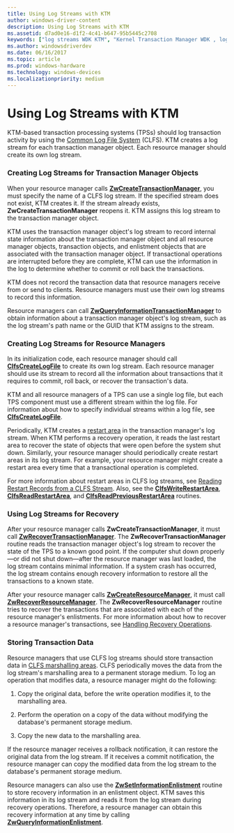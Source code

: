 ```yaml
---
title: Using Log Streams with KTM
author: windows-driver-content
description: Using Log Streams with KTM
ms.assetid: d7ad0e16-d1f2-4c41-b647-95b5445c2708
keywords: ["log streams WDK KTM", "Kernel Transaction Manager WDK , log streams", "KTM WDK , log streams", "Common Log File System WDK kernel , KTM log streams", "CLFS WDK kernel , KTM log streams", "transaction managers WDK KTM , log streams", "resource managers WDK KTM , log streams"]
ms.author: windowsdriverdev
ms.date: 06/16/2017
ms.topic: article
ms.prod: windows-hardware
ms.technology: windows-devices
ms.localizationpriority: medium
---
```


# Using Log Streams with KTM


KTM-based transaction processing systems (TPSs) should log transaction activity by using the [Common Log File System](using-common-log-file-system.md) (CLFS). KTM creates a log stream for each transaction manager object. Each resource manager should create its own log stream.

### Creating Log Streams for Transaction Manager Objects

When your resource manager calls [**ZwCreateTransactionManager**](https://msdn.microsoft.com/library/windows/hardware/ff566430), you must specify the name of a CLFS log stream. If the specified stream does not exist, KTM creates it. If the stream already exists, **ZwCreateTransactionManager** reopens it. KTM assigns this log stream to the transaction manager object.

KTM uses the transaction manager object's log stream to record internal state information about the transaction manager object and all resource manager objects, transaction objects, and enlistment objects that are associated with the transaction manager object. If transactional operations are interrupted before they are complete, KTM can use the information in the log to determine whether to commit or roll back the transactions.

KTM does not record the transaction data that resource managers receive from or send to clients. Resource managers must use their own log streams to record this information.

Resource managers can call [**ZwQueryInformationTransactionManager**](https://msdn.microsoft.com/library/windows/hardware/ff567058) to obtain information about a transaction manager object's log stream, such as the log stream's path name or the GUID that KTM assigns to the stream.

### Creating Log Streams for Resource Managers

In its initialization code, each resource manager should call [**ClfsCreateLogFile**](https://msdn.microsoft.com/library/windows/hardware/ff540792) to create its own log stream. Each resource manager should use its stream to record all the information about transactions that it requires to commit, roll back, or recover the transaction's data.

KTM and all resource managers of a TPS can use a single log file, but each TPS component must use a different stream within the log file. For information about how to specify individual streams within a log file, see [**ClfsCreateLogFile**](https://msdn.microsoft.com/library/windows/hardware/ff540792).

Periodically, KTM creates a [restart area](reading-restart-records-from-a-clfs-stream.md) in the transaction manager's log stream. When KTM performs a recovery operation, it reads the last restart area to recover the state of objects that were open before the system shut down. Similarly, your resource manager should periodically create restart areas in its log stream. For example, your resource manager might create a restart area every time that a transactional operation is completed.

For more information about restart areas in CLFS log streams, see [Reading Restart Records from a CLFS Stream](reading-restart-records-from-a-clfs-stream.md). Also, see the [**ClfsWriteRestartArea**](https://msdn.microsoft.com/library/windows/hardware/ff541770), [**ClfsReadRestartArea**](https://msdn.microsoft.com/library/windows/hardware/ff541709), and [**ClfsReadPreviousRestartArea**](https://msdn.microsoft.com/library/windows/hardware/ff541699) routines.

### Using Log Streams for Recovery

After your resource manager calls **ZwCreateTransactionManager**, it must call [**ZwRecoverTransactionManager**](https://msdn.microsoft.com/library/windows/hardware/ff567079). The **ZwRecoverTransactionManager** routine reads the transaction manager object's log stream to recover the state of the TPS to a known good point. If the computer shut down properly—or did not shut down—after the resource manager was last loaded, the log stream contains minimal information. If a system crash has occurred, the log stream contains enough recovery information to restore all the transactions to a known state.

After your resource manager calls [**ZwCreateResourceManager**](https://msdn.microsoft.com/library/windows/hardware/ff566427), it must call [**ZwRecoverResourceManager**](https://msdn.microsoft.com/library/windows/hardware/ff567078). The **ZwRecoverResourceManager** routine tries to recover the transactions that are associated with each of the resource manager's enlistments. For more information about how to recover a resource manager's transactions, see [Handling Recovery Operations](handling-recovery-operations.md).

### Storing Transaction Data

Resource managers that use CLFS log streams should store transaction data in [CLFS marshalling areas](clfs-marshalling-areas.md). CLFS periodically moves the data from the log stream's marshalling area to a permanent storage medium. To log an operation that modifies data, a resource manager might do the following:

1.  Copy the original data, before the write operation modifies it, to the marshalling area.

2.  Perform the operation on a copy of the data without modifying the database's permanent storage medium.

3.  Copy the new data to the marshalling area.

If the resource manager receives a rollback notification, it can restore the original data from the log stream. If it receives a commit notification, the resource manager can copy the modified data from the log stream to the database's permanent storage medium.

Resource managers can also use the [**ZwSetInformationEnlistment**](https://msdn.microsoft.com/library/windows/hardware/ff567094) routine to store recovery information in an enlistment object. KTM saves this information in its log stream and reads it from the log stream during recovery operations. Therefore, a resource manager can obtain this recovery information at any time by calling [**ZwQueryInformationEnlistment**](https://msdn.microsoft.com/library/windows/hardware/ff567051).

 

 




